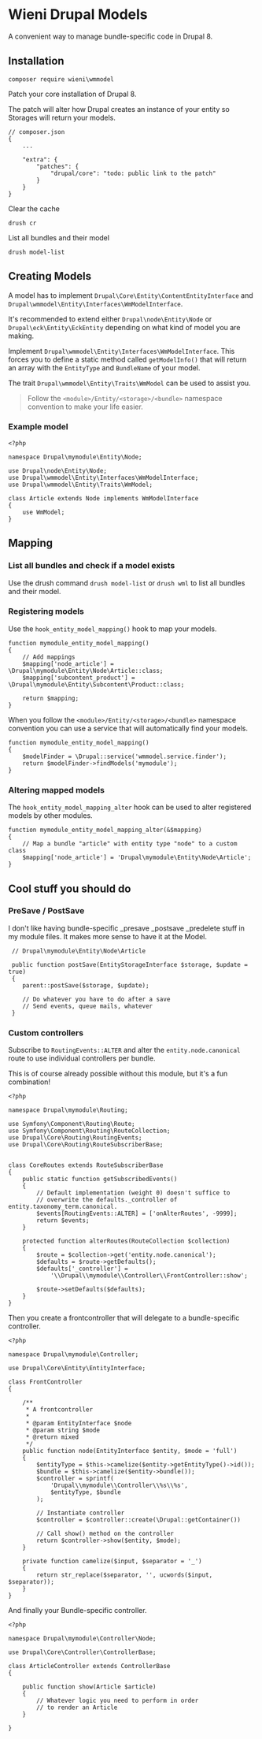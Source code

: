 # Wieni Drupal Models

A convenient way to manage bundle-specific code in Drupal 8.

## Installation

```
composer require wieni\wmmodel
```

Patch your core installation of Drupal 8.

The patch will alter how Drupal creates an instance of your entity so Storages will return your models.

```
// composer.json
{
    ...
    
    "extra": {
        "patches": {
            "drupal/core": "todo: public link to the patch"
        }
    }
}
```

Clear the cache

```
drush cr
```

List all bundles and their model

```
drush model-list
```

## Creating Models

A model has to implement `Drupal\Core\Entity\ContentEntityInterface` and `Drupal\wmmodel\Entity\Interfaces\WmModelInterface`.

It's recommended to extend either `Drupal\node\Entity\Node` or `Drupal\eck\Entity\EckEntity` depending on what kind of model you are making.

Implement `Drupal\wmmodel\Entity\Interfaces\WmModelInterface`. This forces you to define a static method called `getModelInfo()` that will return an array with the `EntityType` and `BundleName` of your model.

The trait `Drupal\wmmodel\Entity\Traits\WmModel` can be used to assist you.

> Follow the `<module>/Entity/<storage>/<bundle>` namespace convention to make your life easier.

### Example model

```
<?php

namespace Drupal\mymodule\Entity\Node;

use Drupal\node\Entity\Node;
use Drupal\wmmodel\Entity\Interfaces\WmModelInterface;
use Drupal\wmmodel\Entity\Traits\WmModel;

class Article extends Node implements WmModelInterface
{
    use WmModel;
}
```

## Mapping

### List all bundles and check if a model exists

Use the drush command `drush model-list` or `drush wml` to list all bundles and their model.

### Registering models
Use the `hook_entity_model_mapping()` hook to map your models.

```
function mymodule_entity_model_mapping()
{
    // Add mappings
    $mapping['node_article'] = \Drupal\mymodule\Entity\Node\Article::class;
    $mapping['subcontent_product'] = \Drupal\mymodule\Entity\Subcontent\Product::class;

    return $mapping;
}
```

When you follow the `<module>/Entity/<storage>/<bundle>` namespace convention you can use a service that will automatically find your models.

```
function mymodule_entity_model_mapping()
{
    $modelFinder = \Drupal::service('wmmodel.service.finder');
    return $modelFinder->findModels('mymodule');
}
```

### Altering mapped models

The `hook_entity_model_mapping_alter` hook can be used to alter registered models by other modules.
 
```
function mymodule_entity_model_mapping_alter(&$mapping)
{
    // Map a bundle "article" with entity type "node" to a custom class
    $mapping['node_article'] = 'Drupal\mymodule\Entity\Node\Article';
}
```

## Cool stuff you should do

### PreSave / PostSave

I don't like having bundle-specific _presave _postsave _predelete stuff in my module files.
It makes more sense to have it at the Model.
 
```
 // Drupal\mymodule\Entity\Node\Article
 
 public function postSave(EntityStorageInterface $storage, $update = true)
 {
    parent::postSave($storage, $update);
    
    // Do whatever you have to do after a save
    // Send events, queue mails, whatever
 }
```

### Custom controllers

Subscribe to `RoutingEvents::ALTER` and alter the `entity.node.canonical` route to use individual controllers per bundle.

This is of course already possible without this module, but it's a fun combination!

```
<?php

namespace Drupal\mymodule\Routing;

use Symfony\Component\Routing\Route;
use Symfony\Component\Routing\RouteCollection;
use Drupal\Core\Routing\RoutingEvents;
use Drupal\Core\Routing\RouteSubscriberBase;


class CoreRoutes extends RouteSubscriberBase
{
    public static function getSubscribedEvents()
    {
        // Default implementation (weight 0) doesn't suffice to
        // overwrite the defaults._controller of entity.taxonomy_term.canonical.
        $events[RoutingEvents::ALTER] = ['onAlterRoutes', -9999];
        return $events;
    }
    
    protected function alterRoutes(RouteCollection $collection)
    {
        $route = $collection->get('entity.node.canonical');
        $defaults = $route->getDefaults();
        $defaults['_controller'] =
            '\\Drupal\\mymodule\\Controller\\FrontController::show';
        
        $route->setDefaults($defaults);
    }
}
```

Then you create a frontcontroller that will delegate to a bundle-specific controller.

```
<?php

namespace Drupal\mymodule\Controller;

use Drupal\Core\Entity\EntityInterface;

class FrontController
{

    /**
     * A frontcontroller
     *
     * @param EntityInterface $node
     * @param string $mode
     * @return mixed
     */
    public function node(EntityInterface $entity, $mode = 'full')
    {
        $entityType = $this->camelize($entity->getEntityType()->id());
        $bundle = $this->camelize($entity->bundle());
        $controller = sprintf(
            'Drupal\\mymodule\\Controller\\%s\\%s',
            $entityType, $bundle
        );
        
        // Instantiate controller
        $controller = $controller::create(\Drupal::getContainer())

        // Call show() method on the controller
        return $controller->show($entity, $mode);
    }

    private function camelize($input, $separator = '_')
    {
        return str_replace($separator, '', ucwords($input, $separator));
    }
}
```

And finally your Bundle-specific controller.

```
<?php

namespace Drupal\mymodule\Controller\Node;

use Drupal\Core\Controller\ControllerBase;

class ArticleController extends ControllerBase
{

    public function show(Article $article)
    {
        // Whatever logic you need to perform in order
        // to render an Article
    }

}
```